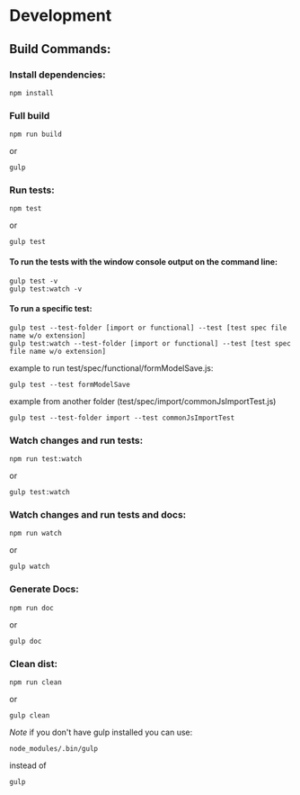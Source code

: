 # Development
## Build Commands:

### Install dependencies:
```
npm install
```

### Full build
```
npm run build
```
or
```
gulp
```

### Run tests:
```
npm test
```
or
```
gulp test
```
#### To run the tests with the window console output on the command line:
```
gulp test -v
gulp test:watch -v
```
#### To run a specific test:
```
gulp test --test-folder [import or functional] --test [test spec file name w/o extension]
gulp test:watch --test-folder [import or functional] --test [test spec file name w/o extension]
```
example to run test/spec/functional/formModelSave.js:
```
gulp test --test formModelSave
```
example from another folder (test/spec/import/commonJsImportTest.js)
```
gulp test --test-folder import --test commonJsImportTest
```

### Watch changes and run tests:
```
npm run test:watch
```
or
```
gulp test:watch
```

### Watch changes and run tests and docs:
```
npm run watch
```
or
```
gulp watch
```

### Generate Docs:
```
npm run doc
```
or
```
gulp doc
```

### Clean dist:
```
npm run clean
```
or
```
gulp clean
```

*Note* if you don't have gulp installed you can use:
```
node_modules/.bin/gulp
```
instead of
```
gulp
```
